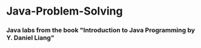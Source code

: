 # Java-Problem-Solving
### Java labs from the book "Introduction to Java Programming by Y. Daniel Liang"
